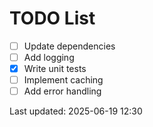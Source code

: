 # TODO List

- [ ] Update dependencies
- [ ] Add logging
- [x] Write unit tests
- [ ] Implement caching
- [ ] Add error handling

Last updated: 2025-06-19 12:30

